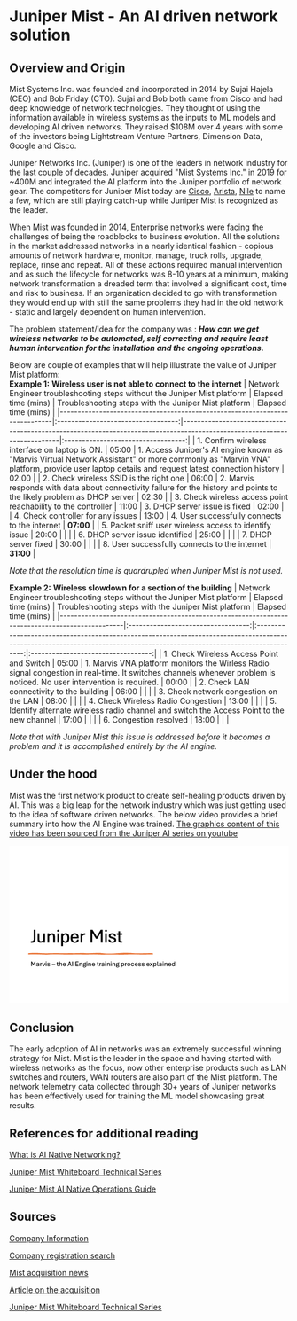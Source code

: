# Juniper Mist - An AI driven network solution

## Overview and Origin 
Mist Systems Inc. was founded and incorporated in 2014 by Sujai Hajela (CEO) and Bob Friday (CTO).  Sujai and Bob both came from Cisco and had deep knowledge of network technologies. They thought of using the information available in wireless systems as the inputs to ML models and developing AI driven networks. They raised $108M over 4 years with some of the investors being Lightstream Venture Partners, Dimension Data, Google and Cisco.


Juniper Networks Inc. (Juniper) is one of the leaders in network industry for the last couple of decades. Juniper acquired "Mist Systems Inc." in 2019 for ~400M and integrated the AI platform into the Juniper portfolio of network gear. The competitors for Juniper Mist today are <a href="www.cisco.com">Cisco</a>, <a href="www.arista.com">Arista</a>, <a href="www.nile.com">Nile</a> to name a few, which are still playing catch-up while Juniper Mist is recognized as the leader.

When Mist was founded in 2014, Enterprise networks were facing the challenges of being the roadblocks to business evolution. All the solutions in the market addressed networks in a nearly identical fashion - copious amounts of network hardware, monitor, manage, truck rolls, upgrade, replace, rinse and repeat. All of these actions required manual intervention and as such the lifecycle for networks was 8-10 years at a minimum, making network transformation a dreaded term that involved a significant cost, time and risk to business. If an organization decided to go with transformation they would end up with still the same problems they had in the old network - static and largely dependent on human intervention.

The problem statement/idea for the company was : ***How can we get wireless networks to be automated, self correcting and require least human intervention for the installation and the ongoing operations.*** 

Below are couple of examples that will help illustrate the value of Juniper Mist platform:\
**Example 1:** **Wireless user is not able to connect to the internet**
|  Network Engineer troubleshooting steps without the Juniper Mist platform  |  Elapsed time (mins) | Troubleshooting steps with the Juniper Mist platform                                                                    |  Elapsed time (mins) |
|----------------------------------------------------------------------------|:----------------------------------:|-------------------------------------------------------------------------------------------------------------------------|:----------------------------------:|
| 1. Confirm wireless interface on laptop is ON.                             |                05:00               | 1. Access Juniper's AI engine known as "Marvis Virtual Network Assistant" or more commonly as "Marvin VNA" platform, provide user laptop details and request latest connection history                      | 02:00                              |
| 2. Check wireless SSID is the right one                                    |                06:00               | 2. Marvis responds with data about connectivity failure for the history and points to the likely problem as DHCP server | 02:30                              |
| 3. Check wireless access point reachability to the controller              |                11:00               | 3. DHCP server issue is fixed                                                                                           | 02:00                              |
| 4. Check controller for any issues                                         |                13:00               | 4. User successfully connects to the internet                                                                           | **07:00**                              |
| 5. Packet sniff user wireless access to identify issue                     |                20:00               |                                                                                                                         |                                    |
| 6. DHCP server issue identified                                            |                25:00               |                                                                                                                         |                                    |
| 7. DHCP server fixed                                                       |                30:00               |                                                                                                                         |                                    |
| 8. User successfully connects to the internet                              |                **31:00**               |                                                                                                                        

*Note that the resolution time is quardrupled when Juniper Mist is not used.*

**Example 2:** **Wireless slowdown for a section of the building**
|  Network Engineer troubleshooting steps  without the Juniper Mist platform                     |  Elapsed time (mins) |                                                          Troubleshooting steps  with the Juniper Mist platform                                                           |  Elapsed time (mins) |
|------------------------------------------------------------------------------------------------|:----------------------------------:|:------------------------------------------------------------------------------------------------------------------------------------------------------------------------:|:----------------------------------:|
| 1. Check Wireless Access Point and Switch                                                      |                05:00               | 1. Marvis VNA platform monitors the Wirless Radio signal congestion in real-time.    It switches channels whenever problem is noticed. No user intervention is required. | 00:00                              |
| 2. Check LAN connectivity to the building                                                      |                06:00               |                                                                                                                                                                          |                                    |
| 3. Check network congestion on the LAN                                                         |                08:00               |                                                                                                                                                                          |                                    |
| 4. Check Wireless Radio Congestion                                                             |                13:00               |                                                                                                                                                                          |                                    |
| 5. Identify alternate wireless radio channel and    switch the Access Point to the new channel |                17:00               |                                                                                                                                                                          |                                    |
| 6. Congestion resolved                                                                         |                18:00               |                                                                                                                                                                          |                                    |

*Note that with Juniper Mist this issue is addressed before it becomes a problem and it is accomplished entirely by the AI engine.*

## Under the hood
Mist was the first network product to create self-healing products driven by AI. This was a big leap for the network industry which was just getting used to the idea of software driven networks. The below video provides a brief summary into how the AI Engine was trained. <a href="https://www.youtube.com/watch?v=h-cgOoxvPOI&list=PLGvolzhkU_gRu2Sq3O3yKpo8u0h3-NNe6&index=5">The graphics content of this video has been sourced from the Juniper AI series on youtube</a>

![Mist_video_git](https://github.com/aj1560/ai-case-study/blob/main/Mist_video_git.gif)

## Conclusion
The early adoption of AI in networks was an extremely successful winning strategy for Mist. Mist is the leader in the space and having started with wireless networks as the focus, now other enterprise products such as LAN switches and routers, WAN routers are also part of the Mist platform. The network telemetry data collected through 30+ years of Juniper networks has been effectively used for training the ML model showcasing great results.

## References for additional reading 
<a href="https://www.juniper.net/us/en/research-topics/what-is-ai-native-networking.html">What is AI Native Networking?</a>

<a href="https://m.youtube.com/playlist?list=PLGvolzhkU_gRu2Sq3O3yKpo8u0h3-NNe6">Juniper Mist Whiteboard Technical Series</a>

<a href="https://www.juniper.net/documentation/us/en/software/mist/mist-aiops/mist-aiops.pdf">Juniper Mist AI Native Operations Guide</a>
## Sources
<a href="https://www.crunchbase.com/organization/mist-systems/company_financials">Company Information</a>

<a href="https://icis.corp.delaware.gov/Ecorp/EntitySearch/NameSearch.aspx">Company registration search</a>

<a href="https://newsroom.juniper.net/news/news-details/2019/Juniper-Networks-Announces-Intent-to-Acquire-Mist-Systems-to-Bring-AI-to-IT-Delivering-on-Promise-of-Software-Defined-Enterprise/default.aspx">Mist acquisition news</a>

<a href="https://medium.com/lightspeed-venture-partners/mist-systems-joins-juniper-networks-e13e774d54d5">Article on the acquisition</a>

<a href="https://m.youtube.com/playlist?list=PLGvolzhkU_gRu2Sq3O3yKpo8u0h3-NNe6">Juniper Mist Whiteboard Technical Series</a>


